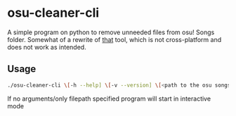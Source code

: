 # osu-cleaner-cli
A simple program on python to remove unneeded files from osu! Songs folder. Somewhat of a rewrite of [that](https://github.com/henntix/osu-cleaner) tool, which is not cross-platform and does not work as intended.
## Usage
```bash
./osu-cleaner-cli \[-h --help] \[-v --version] \[<path to the osu songs directory> [--delete-videos] [--delete-hitsounds] [--delete-backgrounds] [--delete-skin-elements] [--delete-storyboard-elements]]
```
If no arguments/only filepath specified program will start in interactive mode
